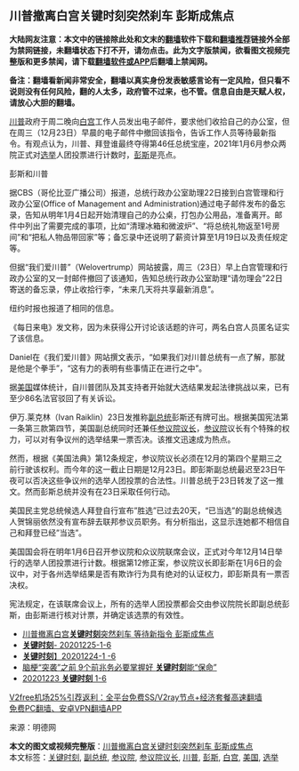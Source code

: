  <h2>川普撤离白宫关键时刻突然刹车 彭斯成焦点</h2> <p class="notice"><b>大陆网友注意：本文中的链接除此处和文末的<a href="https://github.com/bannedbook/fanqiang" >翻墙</a>软件下载和<a href="https://github.com/killgcd/justmysocks/blob/master/README.md">翻墙推荐</a>链接外全部为禁网链接，未翻墙状态下打不开，请勿点击。此为文字版禁闻，欲看图文视频完整版和更多禁闻，请下载<a href="https://github.com/bannedbook/fanqiang">翻墙软件或APP</a>后翻墙上禁闻网。</p><p>备注：翻墙看新闻非常安全，翻墙以真实身份发表敏感言论有一定风险，但只看不说则没有任何风险，翻的人太多，政府管不过来，也不管。信息自由是天赋人权，请放心大胆的翻墙。</b></p>  <div class="entry"> <p><a href="https://www.bannedbook.org/bnews/tag/%e5%b7%9d%e6%99%ae/" class="st_tag internal_tag" rel="tag" title="标签 川普 下的日志">川普</a>政府于周二晚向<a href="https://www.bannedbook.org/bnews/tag/%e7%99%bd%e5%ae%ab/" class="st_tag internal_tag" rel="tag" title="标签 白宫 下的日志">白宫</a>工作人员发出电子邮件，要求他们收拾自己的办公室，但在周三（12月23日）早晨的电子邮件中撤回该指令，告诉工作人员等待最新指令。有观点认为，川普、拜登谁最终夺得第46任总统宝座，2021年1月6月参众两院正式对<a href="https://www.bannedbook.org/bnews/tag/%e9%80%89%e4%b8%be/" class="st_tag internal_tag" rel="tag" title="标签 选举 下的日志">选举</a>人团投票进行计数时，<a href="https://www.bannedbook.org/bnews/tag/%e5%bd%ad%e6%96%af/" class="st_tag internal_tag" rel="tag" title="标签 彭斯 下的日志">彭斯</a>是亮点。</p> <p>彭斯和川普</p> <p>据CBS（哥伦比亚广播公司）报道，总统行政办公室助理22日接到白宫管理和行政办公室(Office of Management and Administration)通过电子邮件发布的备忘录，告知从明年1月4日起开始清理自己的办公桌，打包办公用品，准备离开。邮件中列出了需要完成的事项，比如“清理冰箱和微波炉”、“将总统礼物返至1号房间”和“把私人物品带回家”等；备忘录中还说明了薪资计算至1月19日以及责任规定等。</p> <p>但据“我们爱川普”（Welovertrump）网站披露，周三（23日）早上白宫管理和行政办公室的又一封邮件撤回了该通知，告知总统行政办公室助理“请勿理会”22日寄送的备忘录，停止收拾行李，“未来几天将共享最新消息”。</p>  <p>纽约时报也报道了相同的信息。</p> <p>《每日来电》发文称，因为未获得公开讨论该话题的许可，两名白宫人员匿名证实了该信息。</p> <p>Daniel在《我们爱川普》网站撰文表示，“如果我们对川普总统有一点了解，那就是他是个拳手”，“这有力的表明有些事情正在进行之中”。</p> <p>据<a href="https://www.bannedbook.org/bnews/tag/%e7%be%8e%e5%9b%bd/" class="st_tag internal_tag" rel="tag" title="标签 美国 下的日志">美国</a>媒体统计，自川普团队及其支持者开始就大选结果发起法律挑战以来，已有至少86名法官驳回了有关诉讼。</p>  <p>伊万.莱克林（Ivan Raiklin）23日发推称<a href="https://www.bannedbook.org/bnews/tag/%e5%89%af%e6%80%bb%e7%bb%9f/" class="st_tag internal_tag" rel="tag" title="标签 副总统 下的日志">副总统</a>彭斯还有牌可出。根据美国宪法第一条第三款第四节，美国副总统同时还兼任<a href="https://www.bannedbook.org/bnews/tag/%E5%8F%82%E8%AE%AE%E9%99%A2%E8%AE%AE%E9%95%BF/" class="st_tag internal_tag" rel="tag" title="标签 参议院议长 下的日志">参议院议长</a>，<a href="https://www.bannedbook.org/bnews/tag/%e5%8f%82%e8%ae%ae%e9%99%a2/" class="st_tag internal_tag" rel="tag" title="标签 参议院 下的日志">参议院</a>议长有个特殊的权力，可以对有争议州的选举结果一票否决。该推文迅速成为热点。</p> <p>然而，根据《美国法典》第12条规定，参议院议长必须在12月的第四个星期三之前行驶该权利。而今年的这一截止日期是12月23日。即彭斯副总统最迟至23日午夜可以否决这些争议州的选举人团投票的合法性。川普总统于23日转发了这一推文。然而彭斯总统并没有在23日采取任何行动。</p> <p>美国民主党总统候选人拜登自行宣布”胜选”已过去20天，“已当选”的副总统候选人贺锦丽依然没有宣布辞去联邦参议员职务。有分析指出，这显示连她都不相信自己和拜登已经”当选”。</p> <p>美国国会将在明年1月6日召开参议院和众议院联席会议，正式对今年12月14日举行的选举人团投票进行计数。根据第12修正案，参议院议长即彭斯在1月6日的会议中，对于各州选举结果是否有欺诈行为具有绝对的认证权力，即彭斯具有一票否决权。</p>  <p>宪法规定，在该联席会议上，所有的选举人团投票都会交由参议院院长即副总统彭斯，由彭斯进行核对计票，并确定该选票的有效性。</p> <ul class='op-related-articles' title='相关阅读'> <li><a href='https://www.bannedbook.org/bnews/comments/20201226/1455288.html' target='_blank'>川普撤离白宫<b>关键时刻</b>突然刹车 等待新指令 彭斯成焦点</a></li> <li><a href='https://www.bannedbook.org/bnews/taiwannews/20201226/1455034.html' target='_blank'><b>关键时刻</b>- 20201225-1-6</a></li> <li><a href='https://www.bannedbook.org/bnews/taiwannews/20201225/1454458.html' target='_blank'><b>关键时刻</b>】20201224-1 -6</a></li> <li><a href='https://www.bannedbook.org/bnews/health/20201224/1453922.html' target='_blank'>脑梗“突袭”之前 9个前兆务必要掌握好 <b>关键时刻</b>能“保命”</a></li> <li><a href='https://www.bannedbook.org/bnews/taiwannews/20201224/1453773.html' target='_blank'>20201223 <b>关键时刻</b> 1-6</a></li> </ul> <p class="texttj"> <a href="https://github.com/bannedbook/fanqiang/wiki/V2ray%E6%9C%BA%E5%9C%BA" target="_blank">V2free机场25%引荐返利：全平台免费SS/V2ray节点+经济套餐高速翻墙</a><br/> <a href="https://github.com/bannedbook/fanqiang/wiki/%E7%A6%81%E9%97%BB%E7%BD%91%E5%AE%89%E5%8D%93%E7%BF%BB%E5%A2%99%E6%96%B0%E9%97%BBAPP" target="_blank">免费PC翻墙、安卓VPN翻墙APP</a></p><p> 来源：明德网 </p><a name='sharetosocial'></a>       <div><b>本文的图文或视频完整版</b>：<a href='https://www.bannedbook.org/bnews/cnnews/20201226/1455462.html'>川普撤离白宫关键时刻突然刹车 彭斯成焦点</a></div>  </div><!--END ENTRY--> <div class="postfooter"> <div>本文标签：<a href="https://www.bannedbook.org/bnews/tag/%e5%85%b3%e9%94%ae%e6%97%b6%e5%88%bb/" rel="tag">关键时刻</a>, <a href="https://www.bannedbook.org/bnews/tag/%e5%89%af%e6%80%bb%e7%bb%9f/" rel="tag">副总统</a>, <a href="https://www.bannedbook.org/bnews/tag/%e5%8f%82%e8%ae%ae%e9%99%a2/" rel="tag">参议院</a>, <a href="https://www.bannedbook.org/bnews/tag/%E5%8F%82%E8%AE%AE%E9%99%A2%E8%AE%AE%E9%95%BF/" rel="tag">参议院议长</a>, <a href="https://www.bannedbook.org/bnews/tag/%e5%b7%9d%e6%99%ae/" rel="tag">川普</a>, <a href="https://www.bannedbook.org/bnews/tag/%e5%bd%ad%e6%96%af/" rel="tag">彭斯</a>, <a href="https://www.bannedbook.org/bnews/tag/%e7%99%bd%e5%ae%ab/" rel="tag">白宫</a>, <a href="https://www.bannedbook.org/bnews/tag/%e7%be%8e%e5%9b%bd/" rel="tag">美国</a>, <a href="https://www.bannedbook.org/bnews/tag/%e9%80%89%e4%b8%be/" rel="tag">选举</a></div>  </div><!--END POSTFOOTER--> 